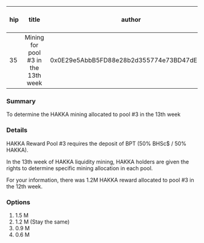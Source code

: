 | hip | title | author | created | duration | Snapshot Block Number |
|----------|:----------:|:----------:|:----------:|:----------:|:----------:|
| 35 | Mining for pool #3 in the 13th week | 0x0E29e5AbbB5FD88e28b2d355774e73BD47dE3bcd | 2020-11-24 13:00 | 1 | 11321196 |


### Summary
To determine the HAKKA mining allocated to pool #3 in the 13th week

### Details

HAKKA Reward Pool #3 requires the deposit of BPT (50% BHSc$ / 50% HAKKA).

In the 13th week of HAKKA liquidity mining, HAKKA holders are given the rights to determine specific mining allocation in each pool.

For your information, there was 1.2M HAKKA reward allocated to pool #3 in the 12th week.

### Options
1. 1.5 M 
2. 1.2 M (Stay the same)
3. 0.9 M
4. 0.6 M
